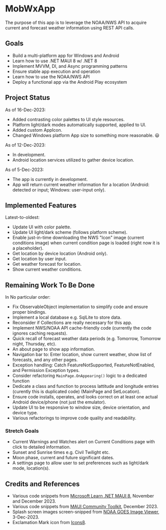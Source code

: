 # MobWxApp

The purpose of this app is to leverage the NOAA/NWS API to acquire current and forecast weather information using REST API calls.

## Goals

- Build a multi-platform app for Windows and Android
- Learn how to use .NET MAUI 8 w/ .NET 8
- Implement MVVM, DI, and Async programming patterns
- Ensure stable app execution and operation
- Learn how to use the NOAA/NWS API
- Deploy a functional app via the Android Play ecosystem

## Project Status

As of 16-Dec-2023:

- Added contrasting color palettes to UI style resources.
- Platform light/dark modes automatically supported, applied to UI.
- Added custom AppIcon.
- Changed Windows platform App size to something more reasonable. :smiley:

As of 12-Dec-2023:

- In development.
- Android location services utilized to gather device location.

As of 5-Dec-2023:

- The app is currently in development.
- App will return current weather information for a location (Android: detected or input; Windows: user-input only).

## Implemented Features

Latest-to-oldest:

- Update UI with color palette.
- Update UI light/dark scheme (follows platform scheme).
- Enable just-in-time downloading the NWS "Icon" image (current conditions image) when current condition page is loaded (right now it is a placeholder).
- Get location by device location (Android only).
- Get location by user input.
- Get weather forecast for location.
- Show current weather conditions.

## Remaining Work To Be Done

In No particular order:

- Fix ObservableObject implementation to simplify code and ensure proper bindings.
- Implement a local database e.g. SqlLite to store data.
- Reconsider if Collections are really necessary for this app.
- Implement NWS/NOAA API cache-friendly code (currently the code ignores caching requests).
- Quick recall of forecast weather data periods (e.g. Tomorrow, Tomorrow night, Thursday, etc).
- An about page to show app information.
- Navigation bar to: Enter location, show current weather, show list of forecasts, and any other pages.
- Exception handling: Catch FeatureNotSupported, FeatureNotEnabled, and Permission Exception types.
- Consider refactoring `MainPage.OnAppearing()` logic to a dedicated function
- Dedicate a class and function to process lattitude and longitude entries (curently this is duplicated code) (MainPage and SetLocation).
- Ensure code installs, operates, and looks correct on at least one actual Android device/phone (not just the emulator).
- Update UI to be responsive to window size, device orientation, and device type.
- Various refactorings to improve code quality and readability.

### Stretch Goals

- Current Warnings and Watches alert on Current Conditions page with click to detailed information.
- Sunset and Sunrise times e.g. Civil Twilight etc.
- Moon phase, current and future significant dates.
- A settings page to allow user to set preferences such as light/dark mode, location(s).

## Credits and References

- Various code snippets from [Microsoft Learn .NET MAUI 8](https://learn.microsoft.com/en-us/dotnet/maui), November and December 2023.
- Various code snippets from [MAUI Community Toolkit](https://github.com/CommunityToolkit/Maui), December 2023.
- Splash screen images screen-snipped from [NOAA GOES Image Viewer](https://www.star.nesdis.noaa.gov/GOES/index.php), 3-Dec-2023.
- Exclamation Mark icon from [Icons8](https://icons8.com/icon/j1rPetruM5Fl/exclamation-mark).
